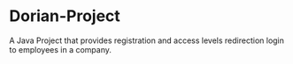 # Dorian-Project
A Java Project that provides registration and access levels redirection login to employees in a company. 
